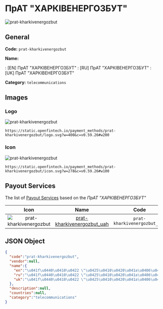 
# ПрАТ "ХАРКІВЕНЕРГОЗБУТ" 
![prat-kharkivenergozbut](https://static.openfintech.io/payment_methods/prat-kharkivenergozbut/logo.svg?w=400&c=v0.59.26#w200)  

## General 
**Code:** `prat-kharkivenergozbut` 
 
**Name:** 
 
:	[EN] ПрАТ "ХАРКІВЕНЕРГОЗБУТ" 
:	[RU] ПрАТ "ХАРКІВЕНЕРГОЗБУТ" 
:	[UK] ПрАТ "ХАРКІВЕНЕРГОЗБУТ" 
 
**Category:** `telecommunications` 
 

## Images 

### Logo 
![prat-kharkivenergozbut](https://static.openfintech.io/payment_methods/prat-kharkivenergozbut/logo.svg?w=400&c=v0.59.26#w200)  

```
https://static.openfintech.io/payment_methods/prat-kharkivenergozbut/logo.svg?w=400&c=v0.59.26#w200
```  

### Icon 
![prat-kharkivenergozbut](https://static.openfintech.io/payment_methods/prat-kharkivenergozbut/icon.svg?w=278&c=v0.59.26#w100)  

```
https://static.openfintech.io/payment_methods/prat-kharkivenergozbut/icon.svg?w=278&c=v0.59.26#w100
```  

## Payout Services 
 
The list of [Payout Services](/payout-services/) based on the _ПрАТ "ХАРКІВЕНЕРГОЗБУТ"_ 

|Icon|Name|Code| 
|:---:|:---:|:---:| 
|![prat-kharkivenergozbut](https://static.openfintech.io/payout_methods/prat-kharkivenergozbut/icon.svg?w=278&c=v0.59.26#w40) |[prat-kharkivenergozbut_uah](/payout-services/prat-kharkivenergozbut_uah/)|`prat-kharkivenergozbut_uah`| 
 

## JSON Object 

```json
{
  "code":"prat-kharkivenergozbut",
  "vendor":null,
  "name":{
    "en":"\u041f\u0440\u0410\u0422 \"\u0425\u0410\u0420\u041a\u0406\u0412\u0415\u041d\u0415\u0420\u0413\u041e\u0417\u0411\u0423\u0422\"",
    "ru":"\u041f\u0440\u0410\u0422 \"\u0425\u0410\u0420\u041a\u0406\u0412\u0415\u041d\u0415\u0420\u0413\u041e\u0417\u0411\u0423\u0422\"",
    "uk":"\u041f\u0440\u0410\u0422 \"\u0425\u0410\u0420\u041a\u0406\u0412\u0415\u041d\u0415\u0420\u0413\u041e\u0417\u0411\u0423\u0422\""
  },
  "description":null,
  "countries":null,
  "category":"telecommunications"
}
```  

